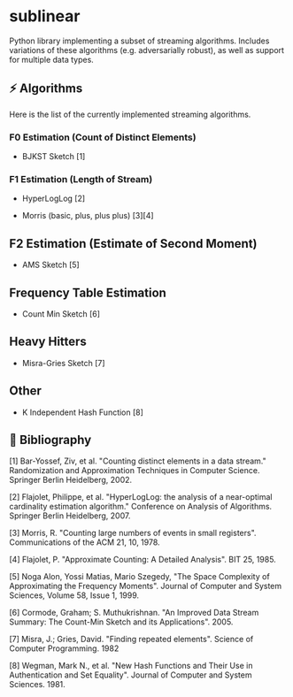 # sublinear

Python library implementing a subset of streaming algorithms. Includes variations of these algorithms (e.g. adversarially robust), as well as support for multiple data types.

## ⚡️ Algorithms

Here is the list of the currently implemented streaming algorithms.

### F0 Estimation (Count of Distinct Elements)

- BJKST Sketch [1]

### F1 Estimation (Length of Stream)

- HyperLogLog [2]

- Morris (basic, plus, plus plus) [3][4]

## F2 Estimation (Estimate of Second Moment)

- AMS Sketch [5]

## Frequency Table Estimation

- Count Min Sketch [6]

## Heavy Hitters

- Misra-Gries Sketch [7]

## Other

- K Independent Hash Function [8]

## 📖 Bibliography

[1] Bar-Yossef, Ziv, et al. "Counting distinct elements in a data stream." Randomization and Approximation Techniques in Computer Science. Springer Berlin Heidelberg, 2002.

[2] Flajolet, Philippe, et al. "HyperLogLog: the analysis of a near-optimal cardinality estimation algorithm." Conference on Analysis of Algorithms. Springer Berlin Heidelberg, 2007.

[3] Morris, R. "Counting large numbers of events in small registers". Communications of the ACM 21, 10, 1978.

[4] Flajolet, P. "Approximate Counting: A Detailed Analysis". BIT 25, 1985.

[5] Noga Alon, Yossi Matias, Mario Szegedy,
"The Space Complexity of Approximating the Frequency Moments".
Journal of Computer and System Sciences,
Volume 58, Issue 1,
1999.

[6] Cormode, Graham; S. Muthukrishnan. "An Improved Data Stream Summary: The Count-Min Sketch and its Applications". 2005.

[7] Misra, J.; Gries, David. "Finding repeated elements". Science of Computer Programming. 1982

[8] Wegman, Mark N., et al. "New Hash Functions and Their Use in Authentication and Set Equality". Journal of Computer and System Sciences. 1981.